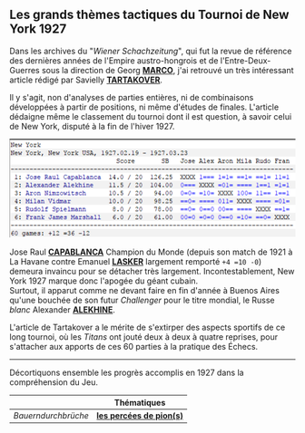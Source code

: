 ## Les grands thèmes tactiques du Tournoi de New York 1927

Dans les archives du "*Wiener Schachzeitung*", qui fut la revue de référence des dernières années de l'Empire austro-hongrois et de l'Entre-Deux-Guerres sous la direction de Georg [**MARCO**][1], j'ai retrouvé un très intéressant article rédigé par Savielly [**TARTAKOVER**][2].

Il y s'agit, non d'analyses de parties entières, ni de combinaisons développées à partir de positions, ni même d'études de finales. L'article dédaigne même le classement du tournoi dont il est question, à savoir celui de New York, disputé à la fin de l'hiver 1927.

![](NYork_1927.png "Classement du Tournoi de New York 1927")

Jose Raul [**CAPABLANCA**][3] Champion du Monde (depuis son match de 1921 à La Havane contre Emanuel [**LASKER**][4] largement remporté `+4 =10 -0`) demeura invaincu pour se détacher très largement. Incontestablement, New York 1927 marque donc l'apogée du géant cubain.  
Surtout, il apparut comme ne devant faire en fin d'année à Buenos Aires qu'une bouchée de son futur *Challenger* pour le titre mondial, le Russe *blanc* Alexander [**ALEKHINE**][5].

L'article de Tartakover a le mérite de s'extirper des aspects sportifs de ce long tournoi, où les *Titans* ont jouté deux à deux à quatre reprises, pour s'attacher aux apports de ces 60 parties à la pratique des &Eacute;checs.

---

Décortiquons ensemble les progrès accomplis en 1927 dans la compréhension du Jeu.

| &nbsp; | Thématiques |
| --- | --- |
| *Bauerndurchbrüche* | [**les percées de pion(s)**](01.md) |



[1]: https://fr.wikipedia.org/wiki/Georg_Marco
[2]: https://fr.wikipedia.org/wiki/Xavier_Tartakover
[3]: https://fr.wikipedia.org/wiki/Jos%C3%A9_Ra%C3%BAl_Capablanca
[4]: https://fr.wikipedia.org/wiki/Emanuel_Lasker
[5]: https://fr.wikipedia.org/wiki/Alexandre_Alekhine
